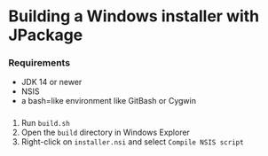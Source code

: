 # Building a Windows installer with JPackage

### Requirements

* JDK 14 or newer
* NSIS
* a bash=like environment like GitBash or Cygwin

### 

1. Run `build.sh`
2. Open the `build` directory in Windows Explorer
3. Right-click on `installer.nsi` and select `Compile NSIS script`